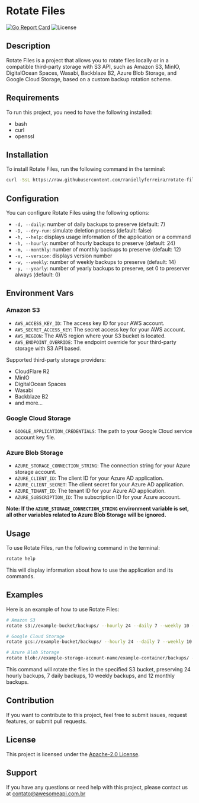 # Rotate Files

[![Go Report Card](https://goreportcard.com/badge/github.com/raniellyferreira/rotate-files)](https://goreportcard.com/report/github.com/raniellyferreira/rotate-files) ![License](https://img.shields.io/github/license/raniellyferreira/rotate-files)

## Description

Rotate Files is a project that allows you to rotate files locally or in a compatible third-party storage with S3 API, such as Amazon S3, MinIO, DigitalOcean Spaces, Wasabi, Backblaze B2, Azure Blob Storage, and Google Cloud Storage, based on a custom backup rotation scheme.

## Requirements

To run this project, you need to have the following installed:

- bash
- curl
- openssl

## Installation

To install Rotate Files, run the following command in the terminal:

```bash
curl -SsL https://raw.githubusercontent.com/raniellyferreira/rotate-files/master/environment/scripts/get | bash
```

## Configuration

You can configure Rotate Files using the following options:

- `-d, --daily`: number of daily backups to preserve (default: 7)
- `-D, --dry-run`: simulate deletion process (default: false)
- `-h, --help`: displays usage information of the application or a command
- `-h, --hourly`: number of hourly backups to preserve (default: 24)
- `-m, --monthly`: number of monthly backups to preserve (default: 12)
- `-v, --version`: displays version number
- `-w, --weekly`: number of weekly backups to preserve (default: 14)
- `-y, --yearly`: number of yearly backups to preserve, set 0 to preserver always (default: 0)

## Environment Vars

### Amazon S3

- `AWS_ACCESS_KEY_ID`: The access key ID for your AWS account.
- `AWS_SECRET_ACCESS_KEY`: The secret access key for your AWS account.
- `AWS_REGION`: The AWS region where your S3 bucket is located.
- `AWS_ENDPOINT_OVERRIDE`: The endpoint override for your third-party storage with S3 API based.

Supported third-party storage providers:

- CloudFlare R2
- MinIO
- DigitalOcean Spaces
- Wasabi
- Backblaze B2
- and more...

### Google Cloud Storage

- `GOOGLE_APPLICATION_CREDENTIALS`: The path to your Google Cloud service account key file.

### Azure Blob Storage

- `AZURE_STORAGE_CONNECTION_STRING`: The connection string for your Azure storage account.
- `AZURE_CLIENT_ID`: The client ID for your Azure AD application.
- `AZURE_CLIENT_SECRET`: The client secret for your Azure AD application.
- `AZURE_TENANT_ID`: The tenant ID for your Azure AD application.
- `AZURE_SUBSCRIPTION_ID`: The subscription ID for your Azure account.

**Note: If the `AZURE_STORAGE_CONNECTION_STRING` environment variable is set, all other variables related to Azure Blob Storage will be ignored.**

## Usage

To use Rotate Files, run the following command in the terminal:

```bash
rotate help
```

This will display information about how to use the application and its commands.

## Examples

Here is an example of how to use Rotate Files:

```bash
# Amazon S3
rotate s3://example-bucket/backups/ --hourly 24 --daily 7 --weekly 10 --monthly 12

# Google Cloud Storage
rotate gcs://example-bucket/backups/ --hourly 24 --daily 7 --weekly 10 --monthly 12

# Azure Blob Storage
rotate blob://example-storage-account-name/example-container/backups/ --hourly 24 --daily 7 --weekly 10 --monthly 12
```

This command will rotate the files in the specified S3 bucket, preserving 24 hourly backups, 7 daily backups, 10 weekly backups, and 12 monthly backups.

## Contribution

If you want to contribute to this project, feel free to submit issues, request features, or submit pull requests.

## License

This project is licensed under the [Apache-2.0 License](https://www.apache.org/licenses/LICENSE-2.0).

## Support

If you have any questions or need help with this project, please contact us at contato@awesomeapi.com.br
